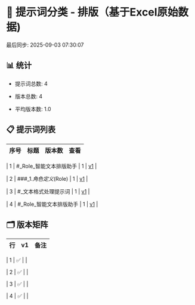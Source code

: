 # 📂 提示词分类 - 排版（基于Excel原始数据)

最后同步: 2025-09-03 07:30:07


## 📊 统计

- 提示词总数: 4

- 版本总数: 4  

- 平均版本数: 1.0


## 📋 提示词列表


| 序号 | 标题 | 版本数 | 查看 |
|------|------|--------|------|

| 1 | #_Role_智能文本排版助手 | 1 | [v1](./(1,1)_#_Role_智能文本排版助手.md) |

| 2 | ###_1._角色定义_(Role) | 1 | [v1](./(2,1)_###_1._角色定义_(Role).md) |

| 3 | #_文本格式处理提示词 | 1 | [v1](./(3,1)_#_文本格式处理提示词.md) |

| 4 | #_Role_智能文本排版助手 | 1 | [v1](./(4,1)_#_Role_智能文本排版助手.md) |


## 🗂️ 版本矩阵


| 行 | v1 | 备注 |
|---|---|---|

| 1 | ✅ |  |

| 2 | ✅ |  |

| 3 | ✅ |  |

| 4 | ✅ |  |
